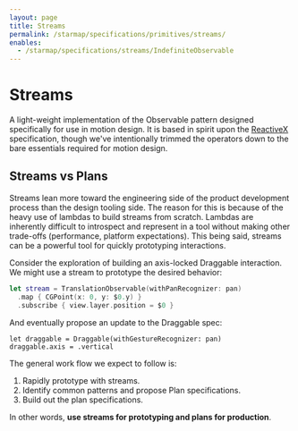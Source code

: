 ```yaml
---
layout: page
title: Streams
permalink: /starmap/specifications/primitives/streams/
enables:
  - /starmap/specifications/streams/IndefiniteObservable
---
```


# Streams

A light-weight implementation of the Observable pattern designed specifically for use in motion
design. It is based in spirit upon the
[ReactiveX](http://reactivex.io/documentation/observable.html) specification, though we've
intentionally trimmed the operators down to the bare essentials required for motion design.

## Streams vs Plans

Streams lean more toward the engineering side of the product development process than the design
tooling side. The reason for this is because of the heavy use of lambdas to build streams from
scratch. Lambdas are inherently difficult to introspect and represent in a tool without making other
trade-offs (performance, platform expectations). This being said, streams can be a powerful tool
for quickly prototyping interactions.

Consider the exploration of building an axis-locked Draggable interaction. We might use a stream to
prototype the desired behavior:

```swift
let stream = TranslationObservable(withPanRecognizer: pan)
  .map { CGPoint(x: 0, y: $0.y) }
  .subscribe { view.layer.position = $0 }
```

And eventually propose an update to the Draggable spec:

```
let draggable = Draggable(withGestureRecognizer: pan)
draggable.axis = .vertical
```

The general work flow we expect to follow is:

1. Rapidly prototype with streams.
2. Identify common patterns and propose Plan specifications.
3. Build out the plan specifications.

In other words, **use streams for prototyping and plans for production**.
